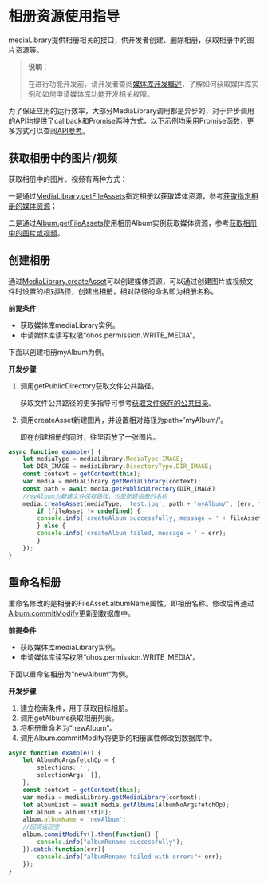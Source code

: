 # 相册资源使用指导

mediaLibrary提供相册相关的接口，供开发者创建、删除相册，获取相册中的图片资源等。

> **说明：**
>
> 在进行功能开发前，请开发者查阅[媒体库开发概述](medialibrary-overview.md)，了解如何获取媒体库实例和如何申请媒体库功能开发相关权限。

为了保证应用的运行效率，大部分MediaLibrary调用都是异步的，对于异步调用的API均提供了callback和Promise两种方式，以下示例均采用Promise函数，更多方式可以查阅[API参考](../reference/apis/js-apis-medialibrary.md)。

## 获取相册中的图片/视频

获取相册中的图片、视频有两种方式：

一是通过[MediaLibrary.getFileAssets](../reference/apis/js-apis-medialibrary.md#getfileassets7-1)指定相册以获取媒体资源，参考[获取指定相册的媒体资源](medialibrary-resource-guidelines#指定相册)；

二是通过[Album.getFileAssets](../reference/apis/js-apis-medialibrary.md#getfileassets7-3)使用相册Album实例获取媒体资源，参考[获取相册中的图片或视频](medialibrary-resource-guidelines#获取相册中的图片或视频)。

## 创建相册

通过[MediaLibrary.createAsset](../reference/apis/js-apis-medialibrary.md#createasset8-1)可以创建媒体资源，可以通过创建图片或视频文件时设置的相对路径，创建出相册，相对路径的命名即为相册名称。

**前提条件** 

- 获取媒体库mediaLibrary实例。
- 申请媒体库读写权限“ohos.permission.WRITE_MEDIA”。

下面以创建相册myAlbum为例。

**开发步骤**

1. 调用getPublicDirectory获取文件公共路径。

   获取文件公共路径的更多指导可参考[获取文件保存的公共目录](medialibrary-filepath-guidelines.md#获取文件保存的公共目录)。

2. 调用createAsset新建图片，并设置相对路径为path+'myAlbum/'。

   即在创建相册的同时，往里面放了一张图片。

```ts
async function example() {
    let mediaType = mediaLibrary.MediaType.IMAGE;
    let DIR_IMAGE = mediaLibrary.DirectoryType.DIR_IMAGE;
    const context = getContext(this);
    var media = mediaLibrary.getMediaLibrary(context);
    const path = await media.getPublicDirectory(DIR_IMAGE)
    //myAlbum为新建文件保存路径，也是新建相册的名称
    media.createAsset(mediaType, 'test.jpg', path + 'myAlbum/', (err, fileAsset) => {
        if (fileAsset != undefined) {
        console.info('createAlbum successfully, message = ' + fileAsset);
        } else {
        console.info('createAlbum failed, message = ' + err);
        }
    });
}
```

## 重命名相册

重命名修改的是相册的FileAsset.albumName属性，即相册名称。修改后再通过[Album.commitModify](../reference/apis/js-apis-medialibrary.md#commitmodify8-3)更新到数据库中。

**前提条件** 

- 获取媒体库mediaLibrary实例。
- 申请媒体库读写权限“ohos.permission.WRITE_MEDIA”。

下面以重命名相册为“newAlbum“为例。

**开发步骤**

1. 建立检索条件，用于获取目标相册。
2. 调用getAlbums获取相册列表。
3. 将相册重命名为“newAlbum“。
4. 调用Album.commitModify将更新的相册属性修改到数据库中。

```ts
async function example() {
    let AlbumNoArgsfetchOp = {
        selections: '',
        selectionArgs: [],
    };
    const context = getContext(this);
    var media = mediaLibrary.getMediaLibrary(context);
    let albumList = await media.getAlbums(AlbumNoArgsfetchOp);
    let album = albumList[0];
    album.albumName = 'newAlbum';
    //回调返回空
    album.commitModify().then(function() {
        console.info("albumRename successfully");
    }).catch(function(err){
        console.info("albumRename failed with error:"+ err);
    });
}
```
